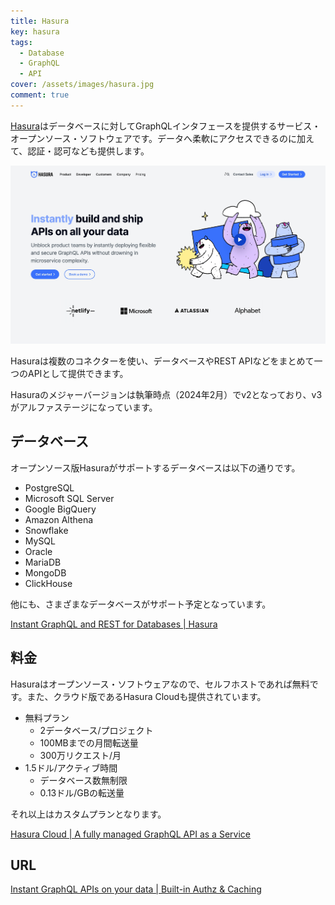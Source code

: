 ```yaml
---
title: Hasura
key: hasura
tags:
  - Database
  - GraphQL
  - API
cover: /assets/images/hasura.jpg
comment: true
---
```


[Hasura](https://hasura.io/)はデータベースに対してGraphQLインタフェースを提供するサービス・オープンソース・ソフトウェアです。データへ柔軟にアクセスできるのに加えて、認証・認可なども提供します。

[![HasuraのWebサイト](/assets/images/hasura.jpg)](https://hasura.io/)

<!--more-->

Hasuraは複数のコネクターを使い、データベースやREST APIなどをまとめて一つのAPIとして提供できます。

Hasuraのメジャーバージョンは執筆時点（2024年2月）でv2となっており、v3がアルファステージになっています。

## データベース

オープンソース版Hasuraがサポートするデータベースは以下の通りです。

- PostgreSQL
- Microsoft SQL Server
- Google BigQuery
- Amazon Althena
- Snowflake
- MySQL
- Oracle
- MariaDB
- MongoDB
- ClickHouse

他にも、さまざまなデータベースがサポート予定となっています。

[Instant GraphQL and REST for Databases \| Hasura](https://hasura.io/graphql/database)

## 料金

Hasuraはオープンソース・ソフトウェアなので、セルフホストであれば無料です。また、クラウド版であるHasura Cloudも提供されています。

- 無料プラン  
  - 2データベース/プロジェクト
  - 100MBまでの月間転送量
  - 300万リクエスト/月
- 1.5ドル/アクティブ時間
  - データベース数無制限
  - 0.13ドル/GBの転送量

それ以上はカスタムプランとなります。

[Hasura Cloud \| A fully managed GraphQL API as a Service](https://hasura.io/cloud/)

## URL

[Instant GraphQL APIs on your data \| Built\-in Authz & Caching](https://hasura.io/)
